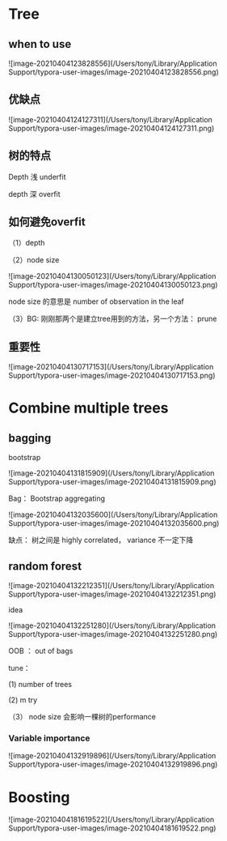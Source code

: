

# Tree



## when to use

![image-20210404123828556](/Users/tony/Library/Application Support/typora-user-images/image-20210404123828556.png)



## 优缺点

![image-20210404124127311](/Users/tony/Library/Application Support/typora-user-images/image-20210404124127311.png)



## 树的特点

Depth 浅  underfit

depth 深 overfit



## 如何避免overfit

（1）depth

（2）node size

![image-20210404130050123](/Users/tony/Library/Application Support/typora-user-images/image-20210404130050123.png)

node size 的意思是 number of observation in the leaf



（3）BG: 刚刚那两个是建立tree用到的方法，另一个方法： prune



## 重要性

![image-20210404130717153](/Users/tony/Library/Application Support/typora-user-images/image-20210404130717153.png)



# Combine multiple trees

## bagging



bootstrap

![image-20210404131815909](/Users/tony/Library/Application Support/typora-user-images/image-20210404131815909.png)



Bag： Bootstrap aggregating 

![image-20210404132035600](/Users/tony/Library/Application Support/typora-user-images/image-20210404132035600.png)



缺点： 树之间是 highly correlated， variance 不一定下降



## random forest

![image-20210404132212351](/Users/tony/Library/Application Support/typora-user-images/image-20210404132212351.png)



idea

![image-20210404132251280](/Users/tony/Library/Application Support/typora-user-images/image-20210404132251280.png)



OOB ： out of bags 



tune：

(1) number of trees

(2) m  try

（3） node size 会影响一棵树的performance

### Variable importance

![image-20210404132919896](/Users/tony/Library/Application Support/typora-user-images/image-20210404132919896.png)



# Boosting

![image-20210404181619522](/Users/tony/Library/Application Support/typora-user-images/image-20210404181619522.png)


